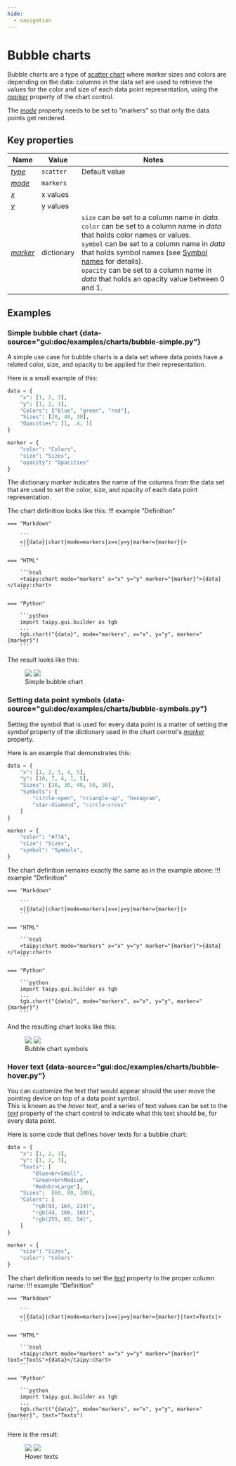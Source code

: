 ```yaml
---
hide:
  - navigation
---
```


# Bubble charts

Bubble charts are a type of [scatter chart](scatter.md) where marker sizes and colors are depending
on the data: columns in the data set are used to retrieve the values for the color and size of each
data point representation, using the [*marker*](../chart.md#p-marker) property of the chart control.

The [*mode*](../chart.md#p-mode) property needs to be set to "markers" so that only
the data points get rendered.

## Key properties

| Name            | Value           | Notes   |
| --------------- | ------------------------- | ------------------ |
| [*type*](../chart.md#p-type)      | `scatter`          | Default value  |
| [*mode*](../chart.md#p-mode)      | `markers`          |  |
| [*x*](../chart.md#p-x)            | x values           |  |
| [*y*](../chart.md#p-y)            | y values           |  |
| [*marker*](../chart.md#p-marker)  | dictionary  | `size` can be set to a column name in *data*.<br/>`color` can be set to a column name in *data* that holds color names or values.<br/>`symbol` can be set to a column name in *data* that holds symbol names (see [Symbol names](https://plotly.com/javascript/reference/scatter/#scatter-marker-symbol) for details).<br/>`opacity` can be set to a column name in *data* that holds an opacity value between 0 and 1.  |

## Examples

### Simple bubble chart {data-source="gui:doc/examples/charts/bubble-simple.py"}

A simple use case for bubble charts is a data set where data points have a related color,
size, and opacity to be applied for their representation.

Here is a small example of this:
```python
data = {
    "x": [1, 2, 3],
    "y": [1, 2, 3],
    "Colors": ["blue", "green", "red"],
    "Sizes": [20, 40, 30],
    "Opacities": [1, .4, 1]
}

marker = {
    "color": "Colors",
    "size": "Sizes",
    "opacity": "Opacities"
}
```

The dictionary *marker* indicates the name of the columns from the data set that
are used to set the color, size, and opacity of each data point representation.

The chart definition looks like this:
!!! example "Definition"

    === "Markdown"

        ```
        <|{data}|chart|mode=markers|x=x|y=y|marker={marker}|>
        ```

    === "HTML"

        ```html
        <taipy:chart mode="markers" x="x" y="y" marker="{marker}">{data}</taipy:chart>
        ```

    === "Python"

        ```python
        import taipy.gui.builder as tgb
        ...
        tgb.chart("{data}", mode="markers", x="x", y="y", marker="{marker}")
        ```

The result looks like this:
<figure>
    <img src="../bubble-simple-d.png" class="visible-dark" />
    <img src="../bubble-simple-l.png" class="visible-light"/>
    <figcaption>Simple bubble chart</figcaption>
</figure>

### Setting data point symbols {data-source="gui:doc/examples/charts/bubble-symbols.py"}

Setting the symbol that is used for every data point is a matter of setting
the *symbol* property of the dictionary used in the chart control's
[*marker*](../chart.md#p-marker) property.

Here is an example that demonstrates this:
```python
data = {
    "x": [1, 2, 3, 4, 5],
    "y": [10, 7, 4, 1, 5],
    "Sizes": [20, 30, 40, 50, 30],
    "Symbols": [
        "circle-open", "triangle-up", "hexagram",
        "star-diamond", "circle-cross"
    ]
}

marker = {
    "color": "#77A",
    "size": "Sizes",
    "symbol": "Symbols",
}
```

The chart definition remains exactly the same as in the example above:
!!! example "Definition"

    === "Markdown"

        ```
        <|{data}|chart|mode=markers|x=x|y=y|marker={marker}|>
        ```

    === "HTML"

        ```html
        <taipy:chart mode="markers" x="x" y="y" marker="{marker}">{data}</taipy:chart>
        ```

    === "Python"

        ```python
        import taipy.gui.builder as tgb
        ...
        tgb.chart("{data}", mode="markers", x="x", y="y", marker="{marker}")
        ```

And the resulting chart looks like this:
<figure>
    <img src="../bubble-symbols-d.png" class="visible-dark" />
    <img src="../bubble-symbols-l.png" class="visible-light"/>
    <figcaption>Bubble chart symbols</figcaption>
</figure>

### Hover text {data-source="gui:doc/examples/charts/bubble-hover.py"}

You can customize the text that would appear should the user move the pointing
device on top of a data point symbol.<br/>
This is known as the *hover text*, and a series of text values can be set
to the [*text*](../chart.md#p-text) property of the chart control to indicate
what this text should be, for every data point.

Here is some code that defines hover texts for a bubble chart:
```python
data = {
    "x": [1, 2, 3],
    "y": [1, 2, 3],
    "Texts": [
        "Blue<br>Small",
        "Green<br>Medium",
        "Red<br>Large"],
    "Sizes":  [60, 80, 100],
    "Colors": [
        "rgb(93, 164, 214)",
        "rgb(44, 160, 101)",
        "rgb(255, 65, 54)",
    ]
}

marker = {
    "size": "Sizes",
    "color": "Colors"
}
```

The chart definition needs to set the [*text*](../chart.md#p-text) property to the
proper column name:
!!! example "Definition"

    === "Markdown"

        ```
        <|{data}|chart|mode=markers|x=x|y=y|marker={marker}|text=Texts|>
        ```

    === "HTML"

        ```html
        <taipy:chart mode="markers" x="x" y="y" marker="{marker}" text="Texts">{data}</taipy:chart>
        ```

    === "Python"

        ```python
        import taipy.gui.builder as tgb
        ...
        tgb.chart("{data}", mode="markers", x="x", y="y", marker="{marker}", text="Texts")
        ```

Here is the result:
<figure>
    <img src="../bubble-hover-d.png" class="visible-dark" />
    <img src="../bubble-hover-l.png" class="visible-light"/>
    <figcaption>Hover texts</figcaption>
</figure>

